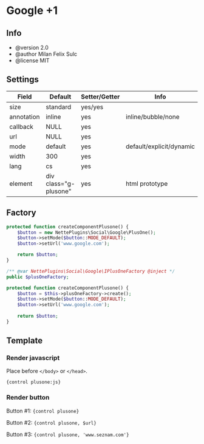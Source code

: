 # Google +1

## Info

* @version 2.0
* @author Milan Felix Sulc
* @license MIT

## Settings
| Field      | Default               | Setter/Getter | Info                     |
|------------|-----------------------|---------------|--------------------------|
| size       |        standard       | yes/yes       |                          |
| annotation |         inline        | yes           | inline/bubble/none       |
| callback   |          NULL         | yes           |                          |
| url        |          NULL         | yes           |                          |
| mode       |        default        | yes           | default/explicit/dynamic |
| width      |          300          | yes           |                          |
| lang       |           cs          | yes           |                          |
| element    | div class="g-plusone" | yes           | html prototype           |

## Factory

```php
protected function createComponentPlusone() {
    $button = new NettePlugins\Social\Google\PlusOne();
    $button->setMode($button::MODE_DEFAULT);
    $button->setUrl('www.google.com');

    return $button;
}
```

```php
/** @var NettePlugins\Social\Google\IPlusOneFactory @inject */
public $plusOneFactory;

protected function createComponentPlusone() {
    $button = $this->plusOneFactory->create();
    $button->setMode($button::MODE_DEFAULT);
    $button->setUrl('www.google.com');
    
    return $button;
}
```

## Template

### Render javascript

Place before `</body>` or `</head>`.

`{control plusone:js}`

### Render button

Button #1: `{control plusone}`

Button #2: `{control plusone, $url}`

Button #3: `{control plusone, 'www.seznam.com'}`
